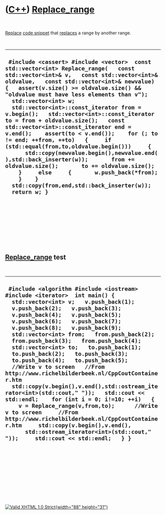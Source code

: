 



 

 

 

 

 

([C++](Cpp.htm)) [Replace\_range](CppReplace_range.htm)
=======================================================

 

[Replace](CppReplace.htm) [code snippet](CppCodeSnippets.htm) that
[replaces](CppReplace.htm) a range by another range.

 

  --------------------------------------------------------------------------------------------------------------------------------------------------------------------------------------------------------------------------------------------------------------------------------------------------------------------------------------------------------------------------------------------------------------------------------------------------------------------------------------------------------------------------------------------------------------------------------------------------------------------------------------------------------------------------------------------------------------------------------------------------------------------------------------------------------------------------------------------------------------
  ` #include <cassert> #include <vector>  const std::vector<int> Replace_range(   const std::vector<int>& v,   const std::vector<int>& oldvalue,   const std::vector<int>& newvalue) {   assert(v.size() >= oldvalue.size() && "oldvalue must have less elements than v");    std::vector<int> w;    std::vector<int>::const_iterator from = v.begin();   std::vector<int>::const_iterator to = from + oldvalue.size();   const std::vector<int>::const_iterator end = v.end();    assert(to < v.end());    for (; to != end; ++from, ++to)   {     if (std::equal(from,to,oldvalue.begin()))     {       std::copy(newvalue.begin(),newvalue.end(),std::back_inserter(w));       from += oldvalue.size();       to += oldvalue.size();     }     else     {       w.push_back(*from);     }    }   std::copy(from,end,std::back_inserter(w));    return w; }`
  --------------------------------------------------------------------------------------------------------------------------------------------------------------------------------------------------------------------------------------------------------------------------------------------------------------------------------------------------------------------------------------------------------------------------------------------------------------------------------------------------------------------------------------------------------------------------------------------------------------------------------------------------------------------------------------------------------------------------------------------------------------------------------------------------------------------------------------------------------------

 

 

 

 

 

[Replace\_range](CppReplace_range.htm) test
-------------------------------------------

 

  ----------------------------------------------------------------------------------------------------------------------------------------------------------------------------------------------------------------------------------------------------------------------------------------------------------------------------------------------------------------------------------------------------------------------------------------------------------------------------------------------------------------------------------------------------------------------------------------------------------------------------------------------------------------------------------------------------------------------------------------------------------------------------------------------------------------------------------------------------------------------------------------------------------------------------------------------------------------
  ` #include <algorithm #include <iostream> #include <iterator>  int main() {   std::vector<int> v;   v.push_back(1);   v.push_back(2);   v.push_back(3);   v.push_back(4);   v.push_back(5);   v.push_back(6);   v.push_back(7);   v.push_back(8);   v.push_back(9);    std::vector<int> from;   from.push_back(2);   from.push_back(3);   from.push_back(4);    std::vector<int> to;   to.push_back(1);   to.push_back(2);   to.push_back(3);   to.push_back(4);   to.push_back(5);    //Write v to screen   //From http://www.richelbilderbeek.nl/CppCoutContainer.htm   std::copy(v.begin(),v.end(),std::ostream_iterator<int>(std::cout," "));   std::cout << std::endl;    for (int i = 0; i!=10; ++i)   {     v = Replace_range(v,from,to);      //Write v to screen     //From http://www.richelbilderbeek.nl/CppCoutContainer.htm     std::copy(v.begin(),v.end(),       std::ostream_iterator<int>(std::cout," "));     std::cout << std::endl;   } }`
  ----------------------------------------------------------------------------------------------------------------------------------------------------------------------------------------------------------------------------------------------------------------------------------------------------------------------------------------------------------------------------------------------------------------------------------------------------------------------------------------------------------------------------------------------------------------------------------------------------------------------------------------------------------------------------------------------------------------------------------------------------------------------------------------------------------------------------------------------------------------------------------------------------------------------------------------------------------------

 

 

 

 

 





 

[![Valid XHTML 1.0 Strict](valid-xhtml10.png){width="88"
height="31"}](http://validator.w3.org/check?uri=referer)
